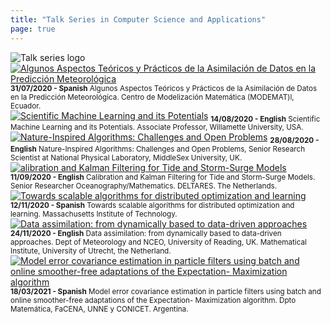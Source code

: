 ```yaml
---
title: "Talk Series in Computer Science and Applications"
page: true
---
```


<img class="img-header" src="images/talk-series.png" alt="Talk series logo"/>

<div class="images-gallery">
	<div class="card">
    <a href="https://youtu.be/05F8pX-IIIA" target="_blank"><img src="images/31-07-2020.jpg" alt="Algunos Aspectos Teóricos y Prácticos de la Asimilación de Datos en la Predicción Meteorológica"/></a>
		<sub>
      <b>31/07/2020 - Spanish</b>
			Algunos Aspectos Teóricos y Prácticos de la Asimilación de Datos en la Predicción Meteorológica. Centro de Modelización Matemática (MODEMAT)l, Ecuador.
		</sub>
	</div>
  <div class="card">
    <a href="https://www.google.com/url?q=https%3A%2F%2Fwillametteuniversity.zoom.us%2Frec%2Fshare%2Fu8ZWPZ3Zr2lLXo3Ay2DjQ74kI4K7X6a80ykZrPBYykwPgAlT5WHC7-SfVUT125C3%3FstartTime%3D1597420931000&sa=D&sntz=1&usg=AFQjCNGZhBpoE5Nkk_vuAYVsV96MPZY29g" target="_blank"><img src="images/14-08-2020.jpg" alt="Scientific Machine Learning and its Potentials"/></a>
		<sub>
      <b>14/08/2020 - English</b>
			Scientific Machine Learning and its Potentials. Associate Professor, Willamette University, USA.
		</sub>
	</div>
  <div class="card">
    <a href="https://drive.google.com/file/d/1QXyE74a6RNGI6DvfOby0ORhRuLgzB7tl/view?usp=sharing" target="_blank"><img src="images/28-08-2020.jpg" alt="Nature-Inspired Algorithms: Challenges and Open Problems"/></a>
		<sub>
      <b>28/08/2020 - English</b>
			Nature-Inspired Algorithms: Challenges and Open Problems, Senior Research Scientist at National Physical Laboratory, MiddleSex University, UK.
		</sub>
	</div>
	<div class="card">
    <a href="https://youtu.be/K3Yt4zkXyUk" target="_blank"><img src="images/11-09-2020.jpg" alt="alibration and Kalman Filtering for Tide and Storm-Surge Models"/></a>
		<sub>
      <b>11/09/2020 - English</b>
			Calibration and Kalman Filtering for Tide and Storm-Surge Models. Senior Researcher Oceanography/Mathematics. DELTARES. The Netherlands.
		</sub>
	</div>
	<div class="card">
    <a href="https://youtu.be/zw-S7B2h3cM" target="_blank"><img src="images/12-11-2020.jpg" alt="Towards scalable algorithms for distributed optimization and learning"/></a>
		<sub>
      <b>12/11/2020 - Spanish</b>
			Towards scalable algorithms for distributed optimization and learning. Massachusetts Institute of Technology.
		</sub>
	</div>
	<div class="card">
    <a href="https://youtu.be/6rDwD6CqPBM" target="_blank"><img src="images/24-11-2020.jpg" alt="Data assimilation: from dynamically based to data-driven approaches"/></a>
		<sub>
      <b>24/11/2020 - English</b>
			Data assimilation: from dynamically based to data-driven approaches. Dept of Meteorology and NCEO, University of Reading, UK. Mathematical Institute, University of Utrecht, the Netherland.
		</sub>
	</div>
	<div class="card">
    <a href="https://drive.google.com/file/d/140gKi8jwk1bONUfC7kczxscHJRap59xT/view?usp=sharing" target="_blank"><img src="images/18-03-2021.jpg" alt="Model error covariance estimation in particle filters using batch and online smoother-free adaptations of the Expectation- Maximization algorithm"/></a>
		<sub>
      <b>18/03/2021 - Spanish</b>
			Model error covariance estimation in particle filters using batch and online smoother-free adaptations of the Expectation- Maximization algorithm. Dpto Matemática, FaCENA, UNNE y CONICET. Argentina.
		</sub>
	</div>
</div>
